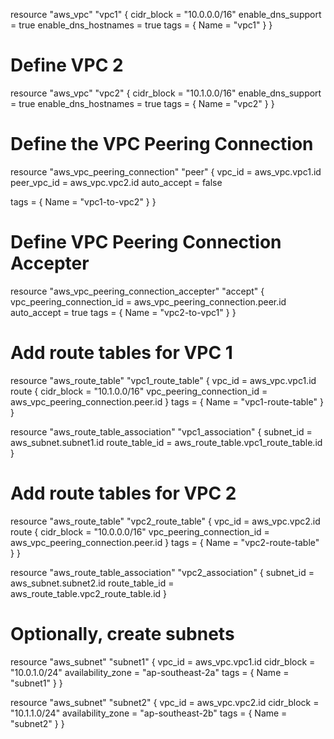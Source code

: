 resource "aws_vpc" "vpc1" {
  cidr_block = "10.0.0.0/16"
  enable_dns_support = true
  enable_dns_hostnames = true
  tags = {
    Name = "vpc1"
  }
}

# Define VPC 2
resource "aws_vpc" "vpc2" {
  cidr_block = "10.1.0.0/16"
  enable_dns_support = true
  enable_dns_hostnames = true
  tags = {
    Name = "vpc2"
  }
}

# Define the VPC Peering Connection
resource "aws_vpc_peering_connection" "peer" {
  vpc_id        = aws_vpc.vpc1.id
  peer_vpc_id    = aws_vpc.vpc2.id
  auto_accept    = false

  tags = {
    Name = "vpc1-to-vpc2"
  }
}

# Define VPC Peering Connection Accepter
resource "aws_vpc_peering_connection_accepter" "accept" {
  vpc_peering_connection_id = aws_vpc_peering_connection.peer.id
  auto_accept               = true
  tags = {
    Name = "vpc2-to-vpc1"
  }
}

# Add route tables for VPC 1
resource "aws_route_table" "vpc1_route_table" {
  vpc_id = aws_vpc.vpc1.id
  route {
    cidr_block                = "10.1.0.0/16"
    vpc_peering_connection_id = aws_vpc_peering_connection.peer.id
  }
  tags = {
    Name = "vpc1-route-table"
  }
}

resource "aws_route_table_association" "vpc1_association" {
  subnet_id      = aws_subnet.subnet1.id
  route_table_id = aws_route_table.vpc1_route_table.id
}

# Add route tables for VPC 2
resource "aws_route_table" "vpc2_route_table" {
  vpc_id = aws_vpc.vpc2.id
  route {
    cidr_block                = "10.0.0.0/16"
    vpc_peering_connection_id = aws_vpc_peering_connection.peer.id
  }
  tags = {
    Name = "vpc2-route-table"
  }
}

resource "aws_route_table_association" "vpc2_association" {
  subnet_id      = aws_subnet.subnet2.id
  route_table_id = aws_route_table.vpc2_route_table.id
}

# Optionally, create subnets
resource "aws_subnet" "subnet1" {
  vpc_id            = aws_vpc.vpc1.id
  cidr_block        = "10.0.1.0/24"
  availability_zone = "ap-southeast-2a"
  tags = {
    Name = "subnet1"
  }
}

resource "aws_subnet" "subnet2" {
  vpc_id            = aws_vpc.vpc2.id
  cidr_block        = "10.1.1.0/24"
  availability_zone = "ap-southeast-2b"
  tags = {
    Name = "subnet2"
  }
}

